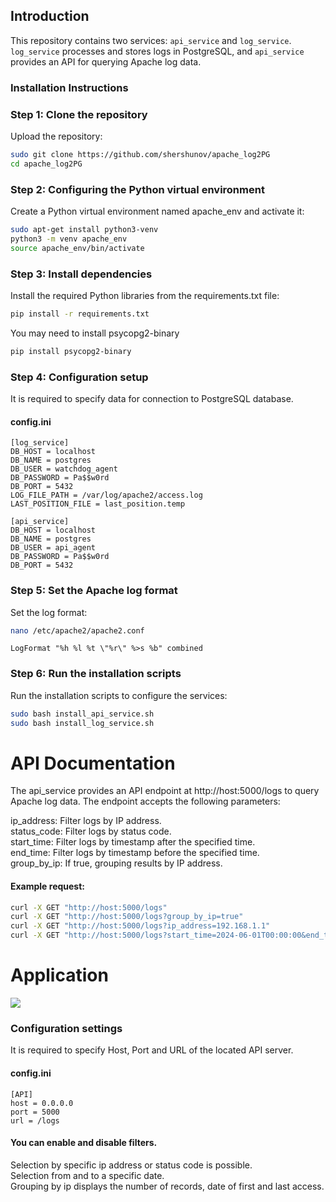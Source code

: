 ## Introduction
This repository contains two services: `api_service` and `log_service`. `log_service` processes and stores logs in PostgreSQL, and `api_service` provides an API for querying Apache log data.

### Installation Instructions

### Step 1: Clone the repository
Upload the repository:
```bash
sudo git clone https://github.com/shershunov/apache_log2PG
cd apache_log2PG
```

### Step 2: Configuring the Python virtual environment
Create a Python virtual environment named apache_env and activate it:
```bash
sudo apt-get install python3-venv
python3 -m venv apache_env
source apache_env/bin/activate
```

### Step 3: Install dependencies
Install the required Python libraries from the requirements.txt file:
```bash
pip install -r requirements.txt
```
You may need to install psycopg2-binary
```bash
pip install psycopg2-binary
```

### Step 4: Configuration setup
It is required to specify data for connection to PostgreSQL database.
#### config.ini
```
[log_service]
DB_HOST = localhost
DB_NAME = postgres
DB_USER = watchdog_agent
DB_PASSWORD = Pa$$w0rd
DB_PORT = 5432
LOG_FILE_PATH = /var/log/apache2/access.log
LAST_POSITION_FILE = last_position.temp

[api_service]
DB_HOST = localhost
DB_NAME = postgres
DB_USER = api_agent
DB_PASSWORD = Pa$$w0rd
DB_PORT = 5432
```

### Step 5: Set the Apache log format
Set the log format:
```bash
nano /etc/apache2/apache2.conf
```
```
LogFormat "%h %l %t \"%r\" %>s %b" combined
```

### Step 6: Run the installation scripts
Run the installation scripts to configure the services:
```bash
sudo bash install_api_service.sh
sudo bash install_log_service.sh
```

# API Documentation
The api_service provides an API endpoint at http://host:5000/logs to query Apache log data. The endpoint accepts the following parameters:

ip_address: Filter logs by IP address.<br>
status_code: Filter logs by status code.<br>
start_time: Filter logs by timestamp after the specified time.<br>
end_time: Filter logs by timestamp before the specified time.<br>
group_by_ip: If true, grouping results by IP address.<br>

#### Example request:
```bash
curl -X GET "http://host:5000/logs"
curl -X GET "http://host:5000/logs?group_by_ip=true"
curl -X GET "http://host:5000/logs?ip_address=192.168.1.1"
curl -X GET "http://host:5000/logs?start_time=2024-06-01T00:00:00&end_time=2024-06-10T23:59:59"
```
# Application
<img src="https://github.com/shershunov/apache_logs/assets/71601841/83b29eca-a7ce-4003-a332-06438958672d"/>

### Configuration settings
It is required to specify Host, Port and URL of the located API server.

#### config.ini
```
[API]
host = 0.0.0.0
port = 5000
url = /logs
```

#### You can enable and disable filters.

Selection by specific ip address or status code is possible.<br>
Selection from and to a specific date.<br>
Grouping by ip displays the number of records, date of first and last access.
